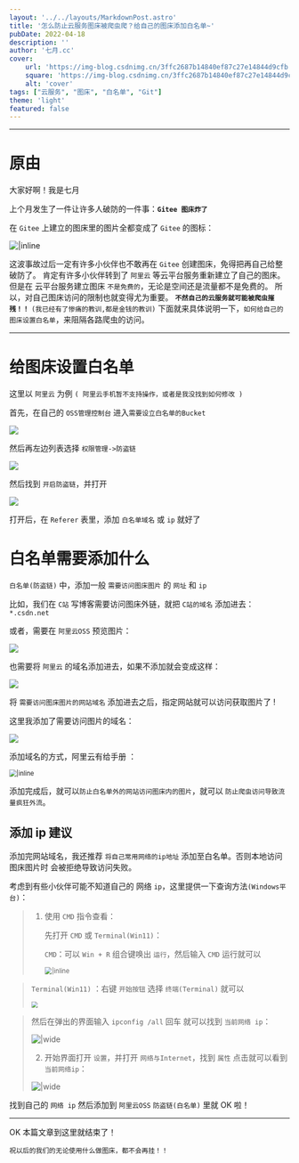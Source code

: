 ```yaml
---
layout: '../../layouts/MarkdownPost.astro'
title: '怎么防止云服务图床被爬虫爬？给自己的图床添加白名单~'
pubDate: 2022-04-18
description: ''
author: '七月.cc'
cover:
    url: 'https://img-blog.csdnimg.cn/3ffc2687b14840ef87c27e14844d9cfb.png?x-oss-process=image/watermark,type_d3F5LXplbmhlaQ,shadow_50,text_Q1NETiBA5LiD5pyISnVseS4=,size_20,color_FFFFFF,t_70,g_se,x_16'
    square: 'https://img-blog.csdnimg.cn/3ffc2687b14840ef87c27e14844d9cfb.png?x-oss-process=image/watermark,type_d3F5LXplbmhlaQ,shadow_50,text_Q1NETiBA5LiD5pyISnVseS4=,size_20,color_FFFFFF,t_70,g_se,x_16'
    alt: 'cover'
tags: ["云服务", "图床", "白名单", "Git"]
theme: 'light'
featured: false
---
```


---

# 原由

大家好啊！我是七月

上个月发生了一件让许多人破防的一件事：**`Gitee 图床炸了`**

在 `Gitee` 上建立的图床里的图片全都变成了 `Gitee` 的图标：

![|inline](https://img-blog.csdnimg.cn/3ffc2687b14840ef87c27e14844d9cfb.png?x-oss-process=image/watermark,type_d3F5LXplbmhlaQ,shadow_50,text_Q1NETiBA5LiD5pyISnVseS4=,size_20,color_FFFFFF,t_70,g_se,x_16)


这波事故过后一定有许多小伙伴也不敢再在 `Gitee` 创建图床，免得把再自己给整破防了。
肯定有许多小伙伴转到了 `阿里云` 等云平台服务重新建立了自己的图床。
但是在 云平台服务建立图床 `不是免费的`，无论是空间还是流量都不是免费的。
所以，对自己图床访问的限制也就变得尤为重要。
 **`不然自己的云服务就可能被爬虫摧残！！`** `(我已经有了惨痛的教训,都是金钱的教训)`
下面就来具体说明一下，`如何给自己的图床设置白名单`，来阻隔各路爬虫的访问。

---

 # 给图床设置白名单
 这里以 `阿里云` 为例 `( 阿里云手机暂不支持操作，或者是我没找到如何修改 )`

首先，在自己的 `OSS管理控制台` 进入`需要设立白名单的Bucket`

![](https://dxyt-july-image.oss-cn-beijing.aliyuncs.com/CSDN/OSS_1.png)

然后再左边列表选择 `权限管理->防盗链`

![](https://dxyt-july-image.oss-cn-beijing.aliyuncs.com/CSDN/OSS_2.png)

然后找到 `开启防盗链`，并打开

![](https://dxyt-july-image.oss-cn-beijing.aliyuncs.com/CSDN/OSS_3.png)


打开后，在 `Referer` 表里，添加 `白名单域名` 或 `ip`  就好了

# 白名单需要添加什么
`白名单(防盗链)` 中，添加一般 `需要访问图床图片` 的 `网址` 和 `ip`

比如，我们在 `C站` 写博客需要访问图床外链，就把 `C站的域名` 添加进去：`*.csdn.net`

或者，需要在 `阿里云OSS` 预览图片：

![](https://dxyt-july-image.oss-cn-beijing.aliyuncs.com/CSDN/cover_OSS.png)

也需要将 `阿里云` 的域名添加进去，如果不添加就会变成这样：

![](https://dxyt-july-image.oss-cn-beijing.aliyuncs.com/CSDN/cover_OSS_2.png)

将 `需要访问图床图片的网站域名` 添加进去之后，指定网站就可以访问获取图片了 !

这里我添加了需要访问图片的域名：

![](https://dxyt-july-image.oss-cn-beijing.aliyuncs.com/CSDN/Referer_yuming.png)

添加域名的方式，阿里云有给手册 ：

<img src="https://dxyt-july-image.oss-cn-beijing.aliyuncs.com/CSDN/For_star.png" alt="|inline" style="zoom:80%; display: block; margin: 0 auto;" />


添加完成后，就可以`防止白名单外的网站访问图床内的图片`，就可以 `防止爬虫访问导致流量疯狂外流`。

## 添加 ip 建议
添加完网站域名，我还推荐 `将自己常用网络的ip地址` 添加至白名单。否则本地访问 图床图片时 会被拒绝导致访问失败。

考虑到有些小伙伴可能不知道自己的 网络 `ip`，这里提供一下查询方法`(Windows平台)`：
> 1. 使用 `CMD` 指令查看：
>
>     先打开 `CMD` 或 `Terminal(Win11)`：
>
>     `CMD`：可以 `Win + R` 组合键唤出  `运行`，然后输入 `CMD` 运行就可以
>
>     <img src="https://dxyt-july-image.oss-cn-beijing.aliyuncs.com/CSDN/run_CMD.png" alt=" |inline" style="zoom:80%; display: block; margin: 0 auto;" />
>

>  `Terminal(Win11)` ：右键 `开始按钮` 选择 `终端(Terminal)` 就可以 
>
>  <img src="https://dxyt-july-image.oss-cn-beijing.aliyuncs.com/CSDN/run_Terminal.png" style="zoom:67%; display: block; margin: 0 auto;" />

>  然后在弹出的界面输入 `ipconfig /all` 回车
>  就可以找到 `当前网络 ip`：
>
>  ![ |wide](https://dxyt-july-image.oss-cn-beijing.aliyuncs.com/CSDN/now_ip_adress.png)
>
>  2. 开始界面打开 `设置`，并打开 `网络与Internet`，找到 `属性` 点击就可以看到 `当前网络ip`：
>
>    ![ |wide](https://dxyt-july-image.oss-cn-beijing.aliyuncs.com/CSDN/now_ip_adress2.png)

找到自己的 `网络 ip` 然后添加到 `阿里云OSS` `防盗链(白名单)` 里就 OK 啦！ 

---

OK 本篇文章到这里就结束了！

`祝以后的我们的无论使用什么做图床，都不会再挂！！`

